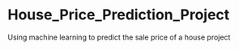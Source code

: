 # House_Price_Prediction_Project
Using machine learning to predict the sale price of a house 
project 